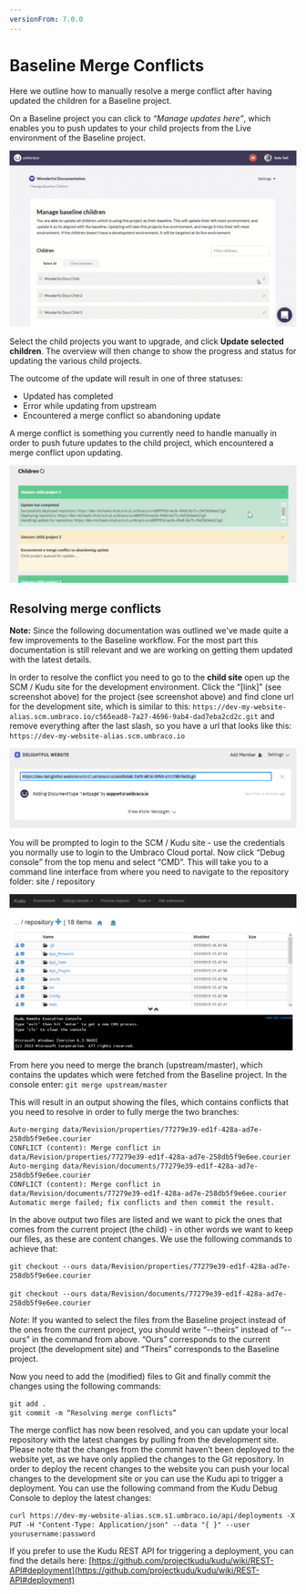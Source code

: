 ```yaml
---
versionFrom: 7.0.0
---
```


# Baseline Merge Conflicts

Here we outline how to manually resolve a merge conflict after having updated the children for a Baseline project.

On a Baseline project you can click to _“Manage updates here”_, which enables you to push updates to your child projects from the Live environment of the Baseline project.

![Upgrades Baseline children](images/manage-baseline-children.gif)

Select the child projects you want to upgrade, and click **Update selected children**.
The overview will then change to show the progress and status for updating the various child projects.

The outcome of the update will result in one of three statuses:
 - Updated has completed
 - Error while updating from upstream
 - Encountered a merge conflict so abandoning update

A merge conflict is something you currently need to handle manually in order to push future updates to the child project, which encountered a merge conflict upon updating.

![environment](images/mergeconflict.jpg)

## Resolving merge conflicts

**Note:** Since the following documentation was outlined we've made quite a few improvements to the Baseline workflow. For the most part this documentation is still relevant and we are working on getting them updated with the latest details.

In order to resolve the conflict you need to go to the **child site** open up the SCM / Kudu site for the development environment. Click the “[link]” (see screenshot above) for the project (see screenshot above) and find clone url for the development site, which is similar to this: `https://dev-my-website-alias.scm.umbraco.io/c565ead8-7a27-4696-9ab4-dad7eba2cd2c.git` and remove everything after the last slash, so you have a url that looks like this: `https://dev-my-website-alias.scm.umbraco.io`

![environment](images/getcloneurl.jpg)

You will be prompted to login to the SCM / Kudu site - use the credentials you normally use to login to the Umbraco Cloud portal.
Now click “Debug console” from the top menu and select “CMD”. This will take you to a command line interface from where you need to navigate to the repository folder: site / repository

![environment](images/image03.png)

From here you need to merge the branch (upstream/master), which contains the updates which were fetched from the Baseline project.
In the console enter:
`git merge upstream/master`

This will result in an output showing the files, which contains conflicts that you need to resolve in order to fully merge the two branches:

    Auto-merging data/Revision/properties/77279e39-ed1f-428a-ad7e-258db5f9e6ee.courier
    CONFLICT (content): Merge conflict in data/Revision/properties/77279e39-ed1f-428a-ad7e-258db5f9e6ee.courier
    Auto-merging data/Revision/documents/77279e39-ed1f-428a-ad7e-258db5f9e6ee.courier
    CONFLICT (content): Merge conflict in data/Revision/documents/77279e39-ed1f-428a-ad7e-258db5f9e6ee.courier
    Automatic merge failed; fix conflicts and then commit the result.

In the above output two files are listed and we want to pick the ones that comes from the current project (the child) - in other words we want to keep our files, as these are content changes. We use the following commands to achieve that:

    git checkout --ours data/Revision/properties/77279e39-ed1f-428a-ad7e-258db5f9e6ee.courier

    git checkout --ours data/Revision/documents/77279e39-ed1f-428a-ad7e-258db5f9e6ee.courier

_Note_: If you wanted to select the files from the Baseline project instead of the ones from the current project, you should write “--theirs” instead of “--ours” in the command from above. “Ours” corresponds to the current project (the development site) and “Theirs” corresponds to the Baseline project.

Now you need to add the (modified) files to Git and finally commit the changes using the following commands:

    git add .
    git commit -m “Resolving merge conflicts”

The merge conflict has now been resolved, and you can update your local repository with the latest changes by pulling from the development site.
Please note that the changes from the commit haven’t been deployed to the website yet, as we have only applied the changes to the Git repository. In order to deploy the recent changes to the website you can push your local changes to the development site or you can use the Kudu api to trigger a deployment.
You can use the following command from the Kudu Debug Console to deploy the latest changes:

    curl https://dev-my-website-alias.scm.s1.umbraco.io/api/deployments -X PUT -H "Content-Type: Application/json" --data "{ }" --user yourusername:password

If you prefer to use the Kudu REST API for triggering a deployment, you can find the details here: [https://github.com/projectkudu/kudu/wiki/REST-API#deployment](https://github.com/projectkudu/kudu/wiki/REST-API#deployment)
